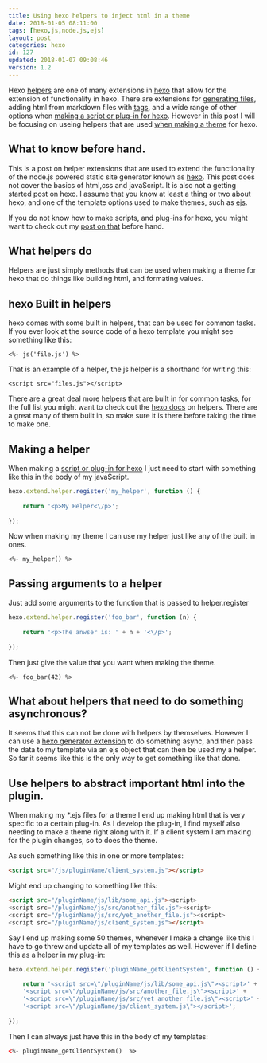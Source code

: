 ```yaml
---
title: Using hexo helpers to inject html in a theme
date: 2018-01-05 08:11:00
tags: [hexo,js,node.js,ejs]
layout: post
categories: hexo
id: 127
updated: 2018-01-07 09:08:46
version: 1.2
---
```


Hexo [helpers](https://hexo.io/api/helper.html) are one of many extensions in [hexo](https://hexo.io/) that allow for the extension of functionality in hexo. There are extensions for [generating files](/2018/01/04/hexo-generators/), adding html from markdown files with [tags](/2017/02/04/hexo-tags/), and a wide range of other options when [making a script or plug-in for hexo](/2018/01/03/hexo-plugins/). However in this post I will be focusing on useing helpers that are used [when making a theme](/2017/04/17/hexo-theme-start/) for hexo.

<!-- more -->

## What to know before hand.

This is a post on helper extensions that are used to extend the functionality of the node.js powered static site generator known as [hexo](https://hexo.io/). This post does not cover the basics of html,css and javaScript. It is also not a getting started post on hexo. I assume that you know at least a thing or two about hexo, and one of the template options used to make themes, such as [ejs](/2017/12/07/nodejs-ejs-javascript-templates/).

If you do not know how to make scripts, and plug-ins for hexo, you might want to check out my [post on that](/2018/01/03/hexo-plugins/) before hand.

## What helpers do

Helpers are just simply methods that can be used when making a theme for hexo that do things like building html, and formating values.

## hexo Built in helpers

hexo comes with some built in helpers, that can be used for common tasks. If you ever look at the source code of a hexo template you might see something like this:

```
<%- js('file.js') %>
```

That is an example of a helper, the js helper is a shorthand for writing this:

```
<script src="files.js"></script>
```

There are a great deal more helpers that are built in for common tasks, for the full list you might want to check out the [hexo docs](https://hexo.io/docs/helpers.html) on helpers. There are a great many of them built in, so make sure it is there before taking the time to make one.

## Making a helper

When making a [script or plug-in for hexo](/2018/01/03/hexo-plugins/) I just need to start with something like this in the body of my javaScript.

```js
hexo.extend.helper.register('my_helper', function () {
 
    return '<p>My Helper<\/p>';
 
});
```

Now when making my theme I can use my helper just like any of the built in ones.

```
<%- my_helper() %>
```

## Passing arguments to a helper

Just add some arguments to the function that is passed to helper.register

```js
hexo.extend.helper.register('foo_bar', function (n) {
 
    return '<p>The anwser is: ' + n + '<\/p>';
 
});
```

Then just give the value that you want when making the theme.

```
<%- foo_bar(42) %>
```

## What about helpers that need to do something asynchronous?

It seems that this can not be done with helpers by themselves. However I can use a [hexo generator extension](/2018/01/04/hexo-generators/) to do something async, and then pass the data to my template via an ejs object that can then be used my a helper. So far it seems like this is the only way to get something like that done.

## Use helpers to abstract important html into the plugin.

When making my *.ejs files for a theme I end up making html that is very specific to a certain plug-in. As I develop the plug-in, I find myself also needing to make a theme right along with it. If a client system I am making for the plugin changes, so to does the theme.

As such something like this in one or more templates:

```html
<script src="/js/pluginName/client_system.js"></script>
```

Might end up changing to something like this:

```html
<script src="/pluginName/js/lib/some_api.js"><script>
<script src="/pluginName/js/src/another_file.js"><script>
<script src="/pluginName/js/src/yet_another_file.js"><script>
<script src="/pluginName/js/client_system.js"></script>
```

Say I end up making some 50 themes, whenever I make a change like this I have to go threw and update all of my templates as well. However if I define this as a helper in my plug-in:

```js
hexo.extend.helper.register('pluginName_getClientSystem', function () {
 
    return '<script src=\"/pluginName/js/lib/some_api.js\"><script>' +
    '<script src=\"/pluginName/js/src/another_file.js\"><script>' +
    '<script src=\"/pluginName/js/src/yet_another_file.js\"><script>' +
    '<script src=\"/pluginName/js/client_system.js\"></script>';
 
});
```

Then I can always just have this in the body of my templates:

```html
<%- pluginName_getClientSystem()  %>
```